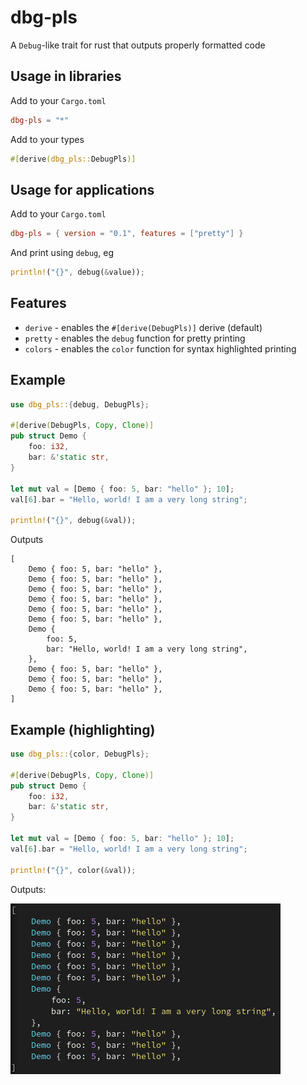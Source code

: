 # dbg-pls

A `Debug`-like trait for rust that outputs properly formatted code

## Usage in libraries

Add to your `Cargo.toml`
```toml
dbg-pls = "*"
```

Add to your types

```rust
#[derive(dbg_pls::DebugPls)]
```

## Usage for applications

Add to your `Cargo.toml`
```toml
dbg-pls = { version = "0.1", features = ["pretty"] }
```

And print using `debug`, eg

```rust
println!("{}", debug(&value));
```

## Features

* `derive` - enables the `#[derive(DebugPls)]` derive (default)
* `pretty` - enables the `debug` function for pretty printing
* `colors` - enables the `color` function for syntax highlighted printing

## Example

```rust
use dbg_pls::{debug, DebugPls};

#[derive(DebugPls, Copy, Clone)]
pub struct Demo {
    foo: i32,
    bar: &'static str,
}

let mut val = [Demo { foo: 5, bar: "hello" }; 10];
val[6].bar = "Hello, world! I am a very long string";

println!("{}", debug(&val));
```
Outputs
```text
[
    Demo { foo: 5, bar: "hello" },
    Demo { foo: 5, bar: "hello" },
    Demo { foo: 5, bar: "hello" },
    Demo { foo: 5, bar: "hello" },
    Demo { foo: 5, bar: "hello" },
    Demo { foo: 5, bar: "hello" },
    Demo {
        foo: 5,
        bar: "Hello, world! I am a very long string",
    },
    Demo { foo: 5, bar: "hello" },
    Demo { foo: 5, bar: "hello" },
    Demo { foo: 5, bar: "hello" },
]
```

## Example (highlighting)

```rust
use dbg_pls::{color, DebugPls};

#[derive(DebugPls, Copy, Clone)]
pub struct Demo {
    foo: i32,
    bar: &'static str,
}

let mut val = [Demo { foo: 5, bar: "hello" }; 10];
val[6].bar = "Hello, world! I am a very long string";

println!("{}", color(&val));
```
Outputs:

![](readme/highlighted.png)
